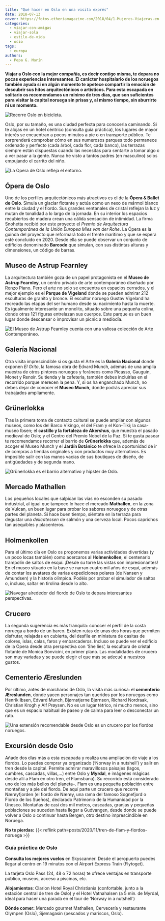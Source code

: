 ```yaml
---
title: "Qué hacer en Oslo en una visita exprés"
date: 2018-07-13
cover: https://fotos.etheriamagazine.com/2018/04/1-Mujeres-Viajeras-en-Oslo-e1566888890200.jpg
categories: 
  - viajar-con-amigas
  - viajar-sola
  - estilo-de-vida
  - ocio
tags: 
  - europa
authors: 
  - Pepa G. Marín
---
```


**Viajar a Oslo con la mejor compañía, es decir contigo misma, te depara no pocas 
experiencias interesantes. El carácter hospitalario de los noruegos también ayuda si en 
algún momento te apetece compartir la emoción de descubrir sus hitos arquitectónicos o 
artísticos. Para esta escapada en solitario os recomendamos un mínimo de tres días, que 
son suficientes para visitar la capital noruega sin prisas y, al mismo tiempo, sin 
aburrirte ni un momento.** 

![Recorre Oslo en bicicleta.](https://fotos.etheriamagazine.com/2018/04/6-Etheria-Mujeres-Viajeras-en-Oslo.jpg "Recorre Oslo en bicicleta.")

Oslo, por su tamaño, es una ciudad perfecta para conocerla caminando. Si te alojas en un 
hotel céntrico (consulta guía práctica), los lugares de mayor interés se encuentran a 
pocos minutos a pie o en transporte público. Te sorprenderá comprobar cómo en sus 
numerosos parques todo permanece ordenado y perfecto (cada árbol, cada flor, cada 
banco), las terrazas siempre están dispuestas cuando las necesitas para sentarte a tomar 
algo o a ver pasar a la gente. Nunca he visto a tantos padres (en masculino) solos 
empujando el carrito del niño. 

![La Ópera de Oslo refleja el entorno.](https://fotos.etheriamagazine.com/2018/04/1-Mujeres-Viajeras-en-Oslo.jpg "La Ópera de Oslo refleja el entorno.")

## Ópera de Oslo

Uno de los perfiles arquitectónicos más atractivos es el de la **Ópera & Ballet de 
Oslo**. Simula un glaciar flotante y actúa como un nexo de mármol blanco entre la ciudad 
y el fiordo. Sus grandes ventanales de cristal reflejan la luz y mutan de tonalidad a lo 
largo de la jornada. En su interior los espacios recubiertos de madera crean una cálida 
sensación de intimidad. La firma Snohetta recibió por este proyecto el _Premio de 
Arquitectura Contemporánea de la Unión Europea Mies van der Rohe_. La Ópera es la guinda 
del proyecto que reformará todo el frente marítimo y que se espera esté concluido en 
2020. Desde ella se puede observar un conjunto de edificios denominado **Barcode** que 
simulan, con sus distintas alturas y dimensiones, un código de barras. 

## Museo de Astrup Fearnley

La arquitectura también goza de un papel protagonista en el **Museo de Astrup 
Fearnley**, un centro privado de arte contemporáneo diseñado por Renzo Piano. Pero el 
arte no solo se encuentra en espacios cerrados, y el mejor ejemplo es el **Parque de 
Vigeland** donde se pueden admirar 212 esculturas de granito y bronce. El escultor 
noruego Gustav Vigeland ha recreado las etapas del ser humano desde su nacimiento hasta 
la muerte. Es igualmente interesante un monolito, situado sobre una pequeña colina, 
donde otras 121 figuras entrelazan sus cuerpos. Este parque es un buen lugar donde 
descansar o improvisar un picnic a mediodía. 

![El Museo de Astrup Fearnley cuenta con una valiosa colección de Arte Contemporáneo.](https://fotos.etheriamagazine.com/2018/04/3-Mujeres-Viajeras-en-Oslo-Museo-Astreed.jpg "El Museo de Astrup Fearnley cuenta con una valiosa colección de Arte Contemporáneo.")

## Galería Nacional

Otra visita imprescindible si os gusta el Arte es la **Galería Nacional** donde exponen 
_El Grito_, la famosa obra de Edvard Munch, además de una amplia muestra de otros 
pintores noruegos y foráneos como Picasso, Gauguin, Monet y Renoir. Su tienda y la 
cafetería, también debes incluirlas en el recorrido porque merecen la pena. Y, si os ha 
enganchado Munch, no debes dejar de conocer el **Museo Munch**, donde podrás apreciar 
sus trabajados ampliamente. 

## Grünerlokka

Tras la primera toma de contacto cultural se puede ampliar con algunos museos, como los 
del Barco Vikingo, el del Fram y el Kon-Tiki; la casa- museo Ibsen; el **castillo y la 
fortaleza de Akershus**, que muestra el pasado medieval de Oslo; y el Centro del Premio 
Nobel de la Paz. Si te gusta pasear te recomendamos recorrer el barrio de 
**Grünerlokka** que, además de acoger el Museo Munch y el **Jardín Botánico** te ofrece 
la oportunidad de ir de compras a tiendas originales y con productos muy alternativos. 
Es imposible salir con las manos vacías de sus boutiques de diseño, de antigüedades y de 
segunda mano. 

![Grünerlokka es el barrio alternativo y hipster de Oslo.](https://fotos.etheriamagazine.com/2018/04/7-Etheria-Mujeres-Viajeras-en-Oslo.jpg "Grünerlokka es el barrio alternativo y hipster de Oslo.")

## Mercado Mathallen

Los pequeños locales que salpican las vías no esconden su pasado industrial, al igual 
que tampoco lo hace el mercado **Mathallen**, en la zona de Vulcan, un buen lugar para 
probar los sabores noruegos y de otras partes del planeta. Si hace buen tiempo, siéntate 
en la terraza para degustar una _delicatessen_ de salmón y una cerveza local. Pocos 
caprichos tan asequibles y placenteros. 

## Holmenkollen

Para el último día en Oslo os proponemos varias actividades divertidas (y un poco locas 
también) como acercaros al **Holmenkollen**, el centenario trampolín de saltos de esquí. 
¡Desde su torre las vistas son impresionantes! En el museo situado en la base se narran 
cuatro mil años de esquí, además de contar los avatares de varias expediciones polares 
(de Nansen y Amundsen) y la historia olímpica. Podéis por probar el simulador de saltos 
o, incluso, saltar en tirolina desde lo alto. 

![Navegar alrededor del fiordo de Oslo te depara interesantes perspectivas.](https://fotos.etheriamagazine.com/2018/04/9-Etheria-Mujeres-Viajeras-Crucero-en-Oslo.jpg "Navegar alrededor del fiordo de Oslo te depara interesantes perspectivas.")

## Crucero

La segunda sugerencia es más tranquila: conocer el perfil de la costa noruega a bordo de 
un barco. Existen rutas de unas dos horas que permiten disfrutar, relajadas en cubierta, 
del desfile en miniatura de casitas de colores, islas, calas, faros y embarcaderos. 
Incluso se puede ver el edificio de la Ópera desde otra perspectiva con ‘She lies’, la 
escultura de cristal flotante de Monica Bonvicini, en primer plano. Las modalidades de 
crucero son muy variadas y se puede elegir el que más se adecué a nuestros gustos. 

## Cementerio Æreslunden

Por último, antes de marcharos de Oslo, la visita más curiosa: el **cementerio 
Æreslunden**, donde yacen personajes tan queridos por los noruegos como Henrik Ibsen, 
Edvard Munch, Bjørnstjerne Bjørnson, Richard Nordraak, Christian Krogh y Alf Prøysen. No 
es un lugar tétrico, ni mucho menos, sino que es un espacio habitual de paseo y de calma 
para leer o desconectar un rato. 

![Una extensión recomendable desde Oslo es un crucero por los fiordos noruegos.](https://fotos.etheriamagazine.com/2018/04/14-Etheria-Mujeres-Viajeras-en-Fiordos-Noruega.jpg "Una extensión recomendable desde Oslo es un crucero por los fiordos noruegos.")

## Excursión desde Oslo

Añade dos días más a esta escapada y realiza una ampliación de viaje a los fiordos. Lo 
puedes comprar ya organizado (‘Norway in a nutshell’) y salir en tren desde la capital. 
Permite admirar maravillosos paisajes (lagos, cumbres, cascadas, villas,…) entre Oslo y 
**Myrdal**, e imágenes mágicas desde allí a Flam en otro tren, el Flamsbana). Su 
recorrido está considerado uno de los más bellos del planeta–. Flam es una pequeña 
población entre montañas y a pie del fiordo. De aquí parte un crucero que recorre 
Nærøyfjorden (el fiordo de Nærøy, una rama del famoso Sognefjord o Fiordo de los 
Sueños), declarado Patrimonio de la Humanidad por la Unesco. Montañas de casi dos mil 
metros, cascadas, granjas y pequeñas poblaciones se suceden hasta llegar a Gudvangen, 
desde donde se puede volver a Oslo o continuar hasta Bergen, otro destino imprescindible 
en Noruega. 

**No te pierdas:** {{< reflink path=posts/2020/11/tren-de-flam-y-fiordos-noruega >}} 

### Guía práctica de Oslo

**Consulta los mejores vuelos** en Skyscanner. Desde el aeropuerto puedes llegar al 
centro en 19 minutos con el Airport Express Train (Flytoget). 

La tarjeta Oslo Pass (24, 48 o 72 horas) te ofrece ventajas en transporte público, 
museos, acceso a piscinas, etc. 

**Alojamientos**: Clarion Hotel Royal Christiania (confortable, junto a la estación 
central de tren de Oslo) y el Hotel Vatnahalsen (a 5 min. de Myrdal, ideal para hacer 
una parada en el tour de ‘Norway in a nutshell’) 

**Dónde comer:** Mercado gourmet Mathallen, Cervecería y restaurante Olympen (Oslo), 
Sjømagasin (pescados y mariscos, Oslo).

